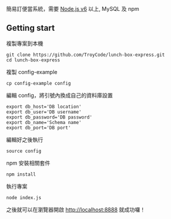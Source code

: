 簡易訂便當系統，需要 [Node.js v6](https://nodejs.org/en/download/package-manager/) 以上, MySQL 及 npm

## Getting start

複製專案到本機

``` shell
git clone https://github.com/TroyCode/lunch-box-express.git
cd lunch-box-express
```

複製 config-example

```
cp config-example config
```

編輯 config，將引號內換成自己的資料庫設置

```
export db_host='DB location'
export db_user='DB username'
export db_password='DB password'
export db_name='Schema name'
export db_port='DB port'
```

編輯好之後執行

```
source config
```

npm 安裝相關套件

```
npm install
```

執行專案

```
node index.js
```

之後就可以在瀏覽器開啟 [http://localhost:8888](http://localhost:8888) 就成功囉！
